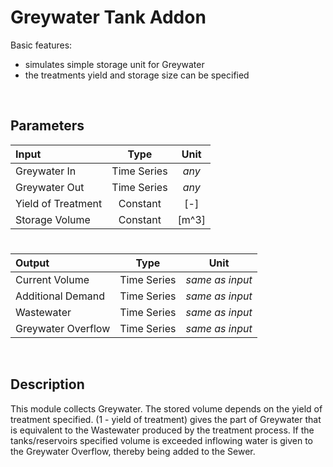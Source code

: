 # Greywater Tank Addon

Basic features:

 - simulates simple storage unit for Greywater
 - the treatments yield and storage size can be specified
 
<br>

## Parameters 



| Input  | Type  |  Unit  |
| :------------ |:---------------:| :-----:|	
| Greywater In      | Time Series | _any_ |
| 	Greywater Out | Time Series  |   _any_ |
| Yield of Treatment      | Constant | [-] |
| 	Storage Volume | Constant  |   [m^3] |


# 

|Output  | Type  |  Unit  |
| :------------ |:---------------:| :-----:|
|    Current Volume  | Time Series |  _same as input_ |
|    Additional Demand |    Time Series     |  _same as input_  |
|    Wastewater   | Time Series |  _same as input_ |
|    Greywater Overflow    |    Time Series     |  _same as input_  |



<br>

## Description 

This module collects Greywater. The stored volume depends on the yield of treatment specified. (1 - yield of treatment) gives the part of Greywater that is equivalent to the Wastewater produced by the treatment process. 
If the tanks/reservoirs specified volume is exceeded inflowing water is given to the Greywater Overflow, thereby being added to the Sewer.


<br>



